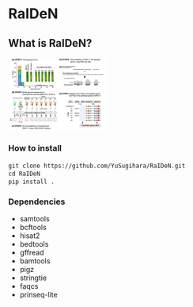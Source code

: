 # RaIDeN

## What is RaIDeN?
<img src="https://github.com/YuSugihara/RaIDeN/blob/master/images/Fig.S1.png" width=200>

### How to install
```
git clone https://github.com/YuSugihara/RaIDeN.git
cd RaIDeN
pip install .
```

### Dependencies
- samtools
- bcftools
- hisat2
- bedtools
- gffread
- bamtools
- pigz
- stringtie
- faqcs
- prinseq-lite
